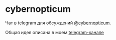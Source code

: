 # cybernopticum

Чат в telegram для обсуждений [@cybernopticum](https://t.me/cybernopticum).



Общая идея описана в моем [telegram-канале](https://t.me/jtprogru_channel/3993)





